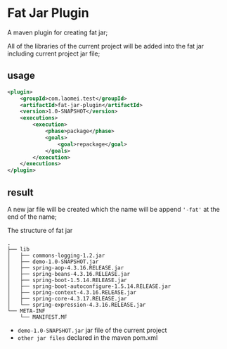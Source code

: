 # Fat Jar Plugin

A maven plugin for creating fat jar; 

All of the libraries of the current project will be added into the fat jar including current project jar file;

## usage

```xml
<plugin>
    <groupId>com.laomei.test</groupId>
    <artifactId>fat-jar-plugin</artifactId>
    <version>1.0-SNAPSHOT</version>
    <executions>
        <execution>
            <phase>package</phase>
            <goals>
                <goal>repackage</goal>
            </goals>
        </execution>
    </executions>
</plugin>
```

## result

A new jar file will be created which the name will be append `'-fat'` at the end of the name;

The structure of fat jar

```text
.
├── lib
│   ├── commons-logging-1.2.jar
│   ├── demo-1.0-SNAPSHOT.jar
│   ├── spring-aop-4.3.16.RELEASE.jar
│   ├── spring-beans-4.3.16.RELEASE.jar
│   ├── spring-boot-1.5.14.RELEASE.jar
│   ├── spring-boot-autoconfigure-1.5.14.RELEASE.jar
│   ├── spring-context-4.3.16.RELEASE.jar
│   ├── spring-core-4.3.17.RELEASE.jar
│   └── spring-expression-4.3.16.RELEASE.jar
└── META-INF
    └── MANIFEST.MF
```

- `demo-1.0-SNAPSHOT.jar` jar file of the current project
- `other jar files` declared in the maven pom.xml
